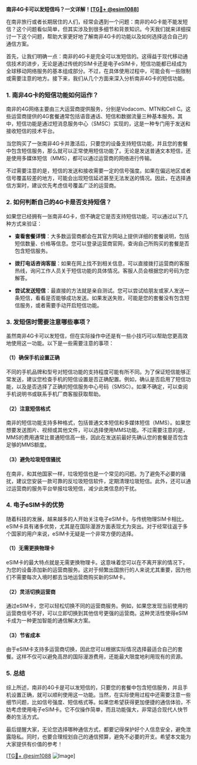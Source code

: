 **南非4G卡可以发短信吗？一文详解！[[TG💪+ @esim1088](https://t.me/s/esim1088)]**

在南非旅行或者长期居住的人们，经常会遇到一个问题：南非的4G卡能不能发短信？这个问题看似简单，但其实涉及到很多细节和背景知识。今天我们就来详细探讨一下这个问题，帮助大家更好地了解南非4G卡的功能以及如何选择适合自己的通信方案。

首先，让我们明确一点：南非的4G卡是完全可以发短信的。这得益于现代移动通信技术的进步，无论是通过传统的SIM卡还是电子eSIM卡，短信功能都已经成为全球移动网络服务的基本组成部分。不过，在具体使用过程中，可能会有一些限制或需要注意的地方。接下来，我们从几个方面来深入分析南非4G卡的短信功能。

### 1. 南非4G卡的短信功能如何运作？

南非的4G网络主要由三大运营商提供服务，分别是Vodacom、MTN和Cell C。这些运营商提供的4G套餐通常包括语音通话、短信和数据流量三种基本服务。其中，短信功能是通过短消息服务中心（SMSC）实现的，这是一种专门用于发送和接收短信的技术平台。

当您购买了一张南非4G卡并激活后，只要您的设备支持短信功能，并且您的套餐中包含短信服务，那么就可以正常使用短信功能了。无论是发送普通文本短信，还是使用多媒体短信（MMS），都可以通过运营商的网络进行传输。

不过需要注意的是，短信的发送和接收需要一定的信号强度。如果在偏远地区或者信号覆盖较差的地方，可能会出现短信延迟甚至无法发送的情况。因此，在选择通信方案时，建议优先考虑信号覆盖广泛的运营商。

### 2. 如何判断自己的4G卡是否支持短信？

如果您已经拥有一张南非4G卡，但不确定它是否支持短信功能，可以通过以下几种方式来验证：

- **查看套餐详情**：大多数运营商都会在其官方网站上提供详细的套餐说明，包括短信数量、价格等信息。您可以登录运营商官网，查询自己所购买的套餐是否包含短信服务。
  
- **拨打电话咨询客服**：如果在网上找不到相关信息，可以直接拨打运营商的客服热线，询问工作人员关于短信功能的具体情况。客服人员会根据您的号码为您解答。

- **尝试发送短信**：最直接的方法就是亲自测试。您可以尝试给朋友或家人发送一条短信，看看是否能够成功发送。如果发送失败，可能是您的套餐没有包含短信服务，或者需要手动开启短信功能。

### 3. 发短信时需要注意哪些事项？

虽然南非4G卡可以发短信，但在实际操作中还是有一些小技巧可以帮助您更高效地使用这一功能。以下是一些需要注意的事项：

#### （1）确保手机设置正确

不同的手机品牌和型号对短信功能的支持程度可能有所不同。为了保证短信能够正常发送，建议您检查手机的短信设置是否正确配置。例如，确认是否启用了短信功能，以及是否选择了正确的短信服务中心号码（SMSC）。如果不确定，可以查阅手机说明书或联系手机厂商客服获取帮助。

#### （2）注意短信格式

南非的短信功能支持多种格式，包括普通文本短信和多媒体短信（MMS）。如果您想要发送图片、视频或其他文件，可以选择使用MMS功能。不过需要注意的是，MMS的费用通常比普通短信高一些，因此在发送前最好先确认您的套餐是否包含足够的MMS额度。

#### （3）避免垃圾短信骚扰

在南非，和其他国家一样，垃圾短信也是一个常见的问题。为了避免不必要的骚扰，建议您安装一款可靠的反垃圾短信软件，定期清理垃圾短信。此外，还可以通过运营商的服务平台举报垃圾短信，减少此类信息的干扰。

### 4. 电子eSIM卡的优势

随着科技的发展，越来越多的人开始关注电子eSIM卡。与传统物理SIM卡相比，eSIM卡具有诸多优势，尤其是在国际漫游方面表现尤为突出。对于经常往返于多个国家的用户来说，eSIM卡无疑是一个非常方便的选择。

#### （1）无需更换物理卡

eSIM卡的最大特点就是无需更换物理卡。这意味着您可以在不离开家的情况下，为您的设备添加新的运营商服务。这对于频繁出国旅行的人来说尤其重要，因为他们不需要每次入境时都去当地运营商购买新的SIM卡。

#### （2）灵活切换运营商

通过eSIM卡，您可以轻松切换不同的运营商服务。例如，如果您发现当前使用的运营商信号不好，可以立即切换到其他信号更强的运营商。这种灵活性使得eSIM卡成为一种更加智能的通信解决方案。

#### （3）节省成本

由于eSIM卡支持多运营商切换，因此您可以根据实际情况选择最适合自己的套餐。这样不仅可以避免高昂的国际漫游费用，还能最大限度地利用现有的资源。

### 5. 总结

综上所述，南非的4G卡是可以发短信的，只要您的套餐中包含短信服务，并且手机设置正确，就可以顺利使用这一功能。当然，在实际使用过程中还需要注意一些细节问题，比如信号强度、短信格式等。如果您希望获得更加便捷的通信体验，不妨考虑使用电子eSIM卡。它不仅操作简单，而且功能强大，非常适合现代人快节奏的生活方式。

最后提醒大家，无论您选择哪种通信方式，都要记得保护好个人信息安全，避免泄露隐私。同时，也要合理规划自己的通信预算，避免不必要的开支。希望本文能为大家提供有价值的参考！

[[TG💪+ @esim1088](https://t.me/s/esim1088) ![Image](https://i.postimg.cc/4NQfJmqS/Snipaste-2025-05-13-00-14-12.png)]